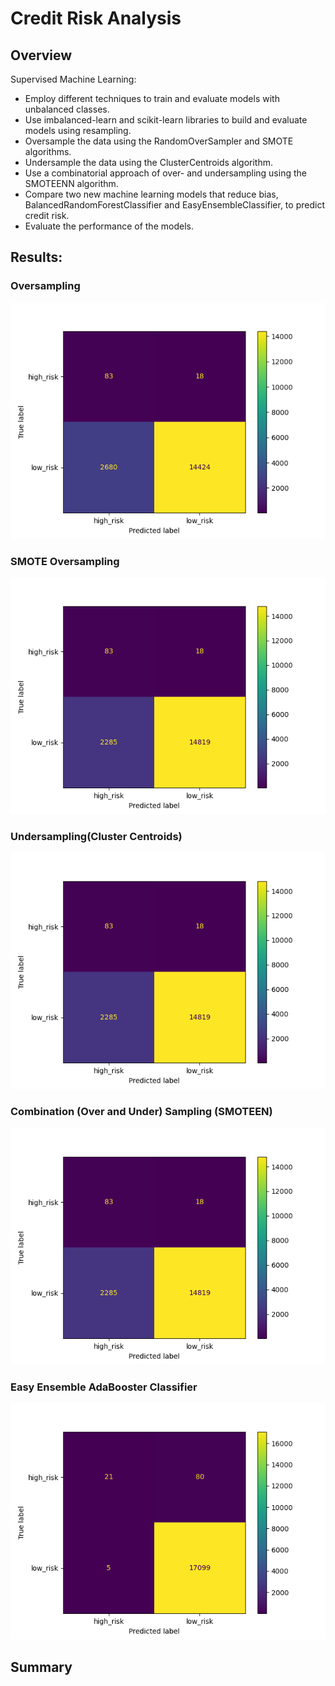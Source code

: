 # Credit Risk Analysis

## Overview 

Supervised Machine Learning:

  - Employ different techniques to train and evaluate models with unbalanced classes.
  - Use imbalanced-learn and scikit-learn libraries to build and evaluate models using resampling.
  - Oversample the data using the RandomOverSampler and SMOTE algorithms.
  - Undersample the data using the ClusterCentroids algorithm.
  - Use a combinatorial approach of over- and undersampling using the SMOTEENN algorithm.
  - Compare two new machine learning models that reduce bias, BalancedRandomForestClassifier and EasyEnsembleClassifier, to predict credit risk. 
  - Evaluate the performance of the models.
  
## Results:


### Oversampling


![alt text](Images/Oversampling_confusion_matrix.png)


### SMOTE Oversampling


![alt text](Images/SMOTE_confusion_matrix.png)


### Undersampling(Cluster Centroids)


![alt text](Images/ClusterCentroids_confusion_matrix.png)


### Combination (Over and Under) Sampling (SMOTEEN)


![alt text](Images/SMOTEEN_confusion_matrix.png)


### Easy Ensemble AdaBooster Classifier


![alt text](Images/LogisticRegression_confusion_matrix.png)


## Summary
